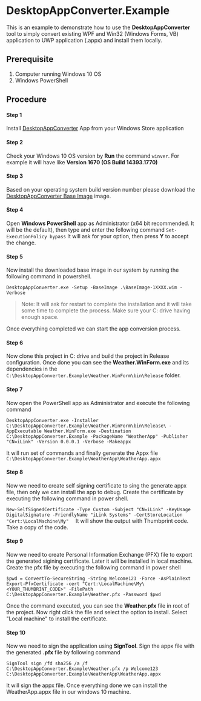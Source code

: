 # DesktopAppConverter.Example 
This is an example to demonstrate how to use the **DesktopAppConverter** tool to simply convert existing WPF and Win32 (Windows Forms, VB) application to UWP application (.appx) and install them locally. 
  
## Prerequisite 
1. Computer running Windows 10 OS 
2. Windows PowerShell 
  
## Procedure 
#### Step 1 
Install [DesktopAppConverter](https://www.microsoft.com/en-us/store/p/desktopappconverter/9nblggh4skzw) App from your Windows Store application 
  
#### Step 2 
Check your Windows 10 OS version by **Run** the command `winver`. For example it will have like **Version 1670 (OS Build 14393.1770)** 
  
#### Step 3 
Based on your operating system build version number please download the [DesktopAppConverter Base Image](https://www.microsoft.com/en-us/download/details.aspx?id=56049) image. 
  
#### Step 4 
Open **Windows PowerShell** app as Administrator (x64 bit recommended. It will be the default), then type and enter the following command 
`Set-ExecutionPolicy bypass` 
It will ask for your option, then press **Y** to accept the change. 
  
#### Step 5 
Now install the downloaded base image in our system by running the following command in powershell.  
  
`DesktopAppConverter.exe -Setup -BaseImage .\BaseImage-1XXXX.wim -Verbose` 
  
> Note: It will ask for restart to complete the installation and it will take some time to complete the process. Make sure your C: drive having enough space. 
  
Once everything completed we can start the app conversion process. 
  
#### Step 6 
Now clone this project in C: drive and build the project in Release configuration. Once done you can see the **Weather.WinForm.exe** and its dependencies in the `C:\DesktopAppConverter.Example\Weather.WinForm\bin\Release` folder. 
  
#### Step 7 
Now open the PowerShell app as Administrator and execute the following command 
  
`DesktopAppConverter.exe -Installer C:\DesktopAppConverter.Example\Weather.WinForm\bin\Release\ -AppExecutable Weather.WinForm.exe -Destination C:\DesktopAppConverter.Example -PackageName "WeatherApp" -Publisher "CN=iLink" -Version 0.0.0.1 -Verbose -Makeappx` 
  
It will run set of commands and finally generate the Appx file `C:\DesktopAppConverter.Example\WeatherApp\WeatherApp.appx` 
  
#### Step 8 
Now we need to create self signing certificate to sing the generate appx file, then only we can install the app to debug. 
Create the certificate by executing the following command in power shell. 
  
`New-SelfSignedCertificate -Type Custom -Subject "CN=iLink" -KeyUsage DigitalSignature -FriendlyName "iLink Systems" -CertStoreLocation "Cert:\LocalMachine\My" 
` 
It will show the output with Thumbprint code. Take a copy of the code. 
  
#### Step 9 
Now we need to create Personal Information Exchange (PFX) file to export the generated sigining certificate. Later it will be installed in local machine. Create the pfx file by executing the following command in power shell 
  
`$pwd = ConvertTo-SecureString -String Welcome123 -Force -AsPlainText` 
`Export-PfxCertificate -cert "Cert:\LocalMachine\My\<YOUR_THUMBRINT_CODE>" -FilePath C:\DesktopAppConverter.Example\Weather.pfx -Password $pwd` 
  
Once the command executed, you can see the **Weather.pfx** file in root of the project. Now right click the file and select the option to install. Select "Local machine" to install the certificate. 
  
#### Step 10 
Now we need to sign the application using **SignTool**. Sign the appx file with the generated **.pfx** file by following command  
  
`SignTool sign /fd sha256 /a /f C:\DesktopAppConverter.Example\Weather.pfx /p Welcome123 C:\DesktopAppConverter.Example\WeatherApp\WeatherApp.appx` 
  
It will sign the appx file. Once everything done we can install the WeatherApp.appx file in our windows 10 machine. 
 